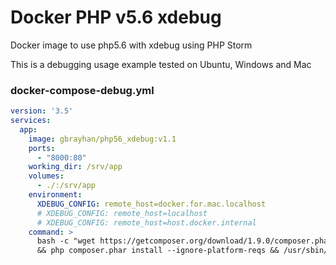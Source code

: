 # Docker PHP v5.6 xdebug

Docker image to use php5.6 with xdebug using PHP Storm



This is a debugging usage example tested on Ubuntu, Windows and Mac  

### docker-compose-debug.yml

```yml
version: '3.5'
services:
  app:
    image: gbrayhan/php56_xdebug:v1.1
    ports:
      - "8000:80"
    working_dir: /srv/app
    volumes:
      - ./:/srv/app
    environment:
      XDEBUG_CONFIG: remote_host=docker.for.mac.localhost
      # XDEBUG_CONFIG: remote_host=localhost
      # XDEBUG_CONFIG: remote_host=host.docker.internal
    command: >
      bash -c "wget https://getcomposer.org/download/1.9.0/composer.phar
      && php composer.phar install --ignore-platform-reqs && /usr/sbin/apachectl -D FOREGROUND "
   
```
